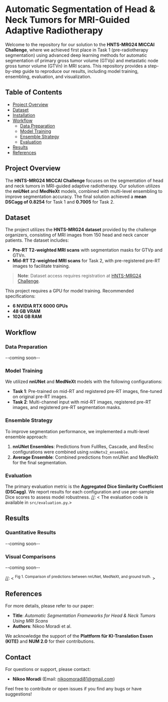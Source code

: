 # Automatic Segmentation of Head & Neck Tumors for MRI-Guided Adaptive Radiotherapy

Welcome to the repository for our solution to the **HNTS-MRG24 MICCAI Challenge**, where we achieved first place in Task 1 (pre-radiotherapy segmentation) using advanced deep learning methods for automatic segmentation of primary gross tumor volume (GTVp) and metastatic node gross tumor volume (GTVn) in MRI scans. This repository provides a step-by-step guide to reproduce our results, including model training, ensembling, evaluation, and visualization.

## Table of Contents
- [Project Overview](#project-overview)
- [Dataset](#dataset)
- [Installation](#installation)
- [Workflow](#workflow)
  - [Data Preparation](#data-preparation)
  - [Model Training](#model-training)
  - [Ensemble Strategy](#ensemble-strategy)
  - [Evaluation](#evaluation)
- [Results](#results)
- [References](#references)

## Project Overview

The **HNTS-MRG24 MICCAI Challenge** focuses on the segmentation of head and neck tumors in MRI-guided adaptive radiotherapy. Our solution utilizes the **nnUNet** and **MedNeXt** models, combined with multi-level ensembling to improve segmentation accuracy. The final solution achieved a **mean DSCagg of 0.8254** for Task 1 and **0.7005** for Task 2.

## Dataset

The project utilizes the **HNTS-MRG24 dataset** provided by the challenge organizers, consisting of MRI images from 150 head and neck cancer patients. The dataset includes:
- **Pre-RT T2-weighted MRI scans** with segmentation masks for GTVp and GTVn.
- **Mid-RT T2-weighted MRI scans** for Task 2, with pre-registered pre-RT images to facilitate training.

> **Note**: Dataset access requires registration at [HNTS-MRG24 Challenge](https://hntsmrg24.grand-challenge.org).

[//]: < ## Installation >

[//]: < To set up the environment and install dependencies:>
[//]: < ```bash>
[//]: < # Clone the repository>
[//]: < git clone https://github.com/yourusername/HNTS-MRG24-Segmentation>
[//]: < cd HNTS-MRG24-Segmentation>

[//]: < # Install dependencies>
[//]: < pip install -r requirements.txt>

This project requires a GPU for model training. Recommended specifications:

- **6 NVIDIA RTX 6000 GPUs**
- **48 GB VRAM**
- **1024 GB RAM**

## Workflow

### Data Preparation
--coming soon--
### Model Training

We utilized **nnUNet** and **MedNeXt** models with the following configurations:

- **Task 1**: Pre-trained on mid-RT and registered pre-RT images, fine-tuned on original pre-RT images.
- **Task 2**: Multi-channel input with mid-RT images, registered pre-RT images, and registered pre-RT segmentation masks.

[//]: < Scripts for training models are in `src/model_training/`. Model configurations and parameters are included in each script for reproducibility.>

### Ensemble Strategy

To improve segmentation performance, we implemented a multi-level ensemble approach:

1. **nnUNet Ensembles**: Predictions from FullRes, Cascade, and ResEnc configurations were combined using `nnUNetv2_ensemble`.
3. **Average Ensemble**: Combined predictions from nnUNet and MedNeXt for the final segmentation.

[//]: < The ensemble process is described in `src/ensemble.py`.>

### Evaluation

The primary evaluation metric is the **Aggregated Dice Similarity Coefficient (DSCagg)**. We report results for each configuration and use per-sample Dice scores to assess model robustness. 
[//]: < The evaluation code is available in `src/evaluation.py`.>

## Results

### Quantitative Results
--coming soon--

### Visual Comparisons
--coming soon--

[//]: < <sup>Fig 1. Comparison of predictions between nnUNet, MedNeXt, and ground truth.</sup> >

[//]: < Additional figures can be found in the `results/` folder.>

## References

For more details, please refer to our paper:

- **Title**: _Automatic Segmentation Frameworks for Head & Neck Tumors Using MRI Scans_
- **Authors**: Nikoo Moradi et al.

We acknowledge the support of the **Plattform für KI-Translation Essen (KITE)** and **NUM 2.0** for their contributions.

## Contact

For questions or support, please contact:

- **Nikoo Moradi** (Email: [nikoomoradi81@gmail.com](mailto:nikoomoradi81@gmail.com))

Feel free to contribute or open issues if you find any bugs or have suggestions!


